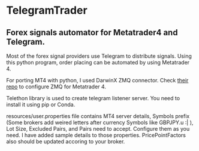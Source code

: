 # TelegramTrader

## Forex signals automator for Metatrader4 and Telegram.

Most of the forex signal providers use Telegram to distribute signals. Using this python program, order placing can be automated by using Metatrader 4. 

For porting MT4 with python, I used DarwinX ZMQ connector. Check [their repo](https://github.com/darwinex/DarwinexLabs/tree/master/tools/dwx_zeromq_connector/v2.0.1) to configure ZMQ for Metatrader 4.

Telethon library is used to create telegram listener server. You need to install it using pip or Conda.

resources/user.properties file contains MT4 server details, Symbols prefix (Some brokers add weired letters after currency Symbols like GBPJPY.u :| ), Lot Size, Excluded Pairs, and Pairs need to accept. Configure them as you need. I have added sample details to those properties. 
PricePointFactors also should be updated accoring to your broker.
